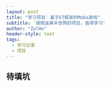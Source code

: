 ```yaml
---
layout: post
title: "学习项目：基于ET框架的Moba游戏"
subtitle: '烟雨迷离半世殇的项目，值得学习'
author: "ZolHo"
header-style: text
tags:
  - 学习记录
  - 项目
---
```


## 待填坑
